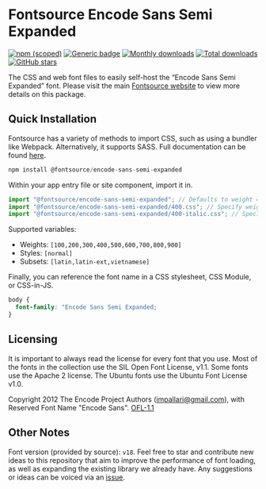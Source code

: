 # Fontsource Encode Sans Semi Expanded

[![npm (scoped)](https://img.shields.io/npm/v/@fontsource/encode-sans-semi-expanded?color=brightgreen)](https://www.npmjs.com/package/@fontsource/encode-sans-semi-expanded) [![Generic badge](https://img.shields.io/badge/fontsource-passing-brightgreen)](https://github.com/fontsource/fontsource) [![Monthly downloads](https://badgen.net/npm/dm/@fontsource/encode-sans-semi-expanded)](https://github.com/fontsource/fontsource) [![Total downloads](https://badgen.net/npm/dt/@fontsource/encode-sans-semi-expanded)](https://github.com/fontsource/fontsource) [![GitHub stars](https://img.shields.io/github/stars/fontsource/fontsource.svg?style=social&label=Star)](https://github.com/fontsource/fontsource/stargazers)

The CSS and web font files to easily self-host the “Encode Sans Semi Expanded” font. Please visit the main [Fontsource website](https://fontsource.org/fonts/encode-sans-semi-expanded) to view more details on this package.

## Quick Installation

Fontsource has a variety of methods to import CSS, such as using a bundler like Webpack. Alternatively, it supports SASS. Full documentation can be found [here](https://beta.fontsource.org/docs/getting-started/introduction).

```javascript
npm install @fontsource/encode-sans-semi-expanded
```

Within your app entry file or site component, import it in.

```javascript
import "@fontsource/encode-sans-semi-expanded"; // Defaults to weight 400
import "@fontsource/encode-sans-semi-expanded/400.css"; // Specify weight
import "@fontsource/encode-sans-semi-expanded/400-italic.css"; // Specify weight and style

```

Supported variables:
- Weights: `[100,200,300,400,500,600,700,800,900]`
- Styles: `[normal]`
- Subsets: `[latin,latin-ext,vietnamese]`

Finally, you can reference the font name in a CSS stylesheet, CSS Module, or CSS-in-JS.

```css
body {
  font-family: "Encode Sans Semi Expanded;
}
```

## Licensing
It is important to always read the license for every font that you use.
Most of the fonts in the collection use the SIL Open Font License, v1.1. Some fonts use the Apache 2 license. The Ubuntu fonts use the Ubuntu Font License v1.0.

Copyright 2012 The Encode Project Authors (impallari@gmail.com), with Reserved Font Name "Encode Sans".
[OFL-1.1](http://scripts.sil.org/OFL)

## Other Notes
Font version (provided by source): `v18`.
Feel free to star and contribute new ideas to this repository that aim to improve the performance of font loading, as well as expanding the existing library we already have. Any suggestions or ideas can be voiced via an [issue](https://github.com/fontsource/fontsource/issues).
